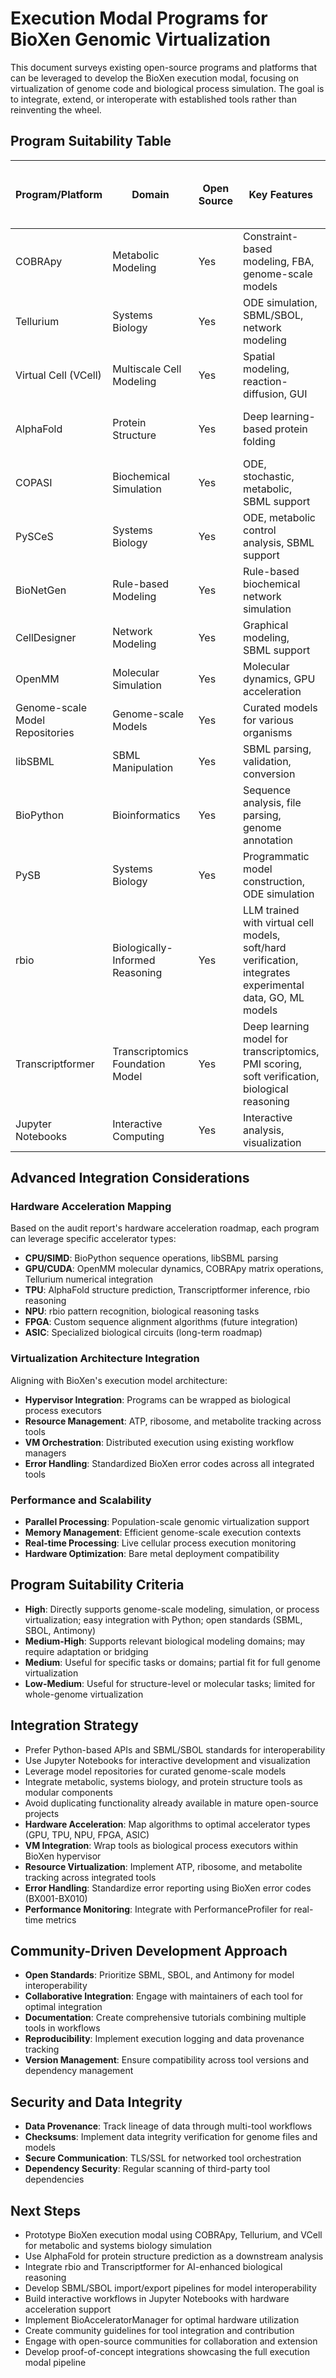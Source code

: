 # Execution Modal Programs for BioXen Genomic Virtualization

This document surveys existing open-source programs and platforms that can be leveraged to develop the BioXen execution modal, focusing on virtualization of genome code and biological process simulation. The goal is to integrate, extend, or interoperate with established tools rather than reinventing the wheel.

## Program Suitability Table

| Program/Platform      | Domain                  | Open Source | Key Features                                      | Suitability for BioXen Execution Modal | Integration Notes | Hardware Acceleration |
|----------------------|-------------------------|-------------|---------------------------------------------------|----------------------------------------|------------------|---------------------|
| COBRApy              | Metabolic Modeling      | Yes         | Constraint-based modeling, FBA, genome-scale models| High                                   | Python API, SBML support | GPU matrix operations |
| Tellurium            | Systems Biology         | Yes         | ODE simulation, SBML/SBOL, network modeling        | High                                   | Python API, supports Antimony, SBML | GPU numerical integration |
| Virtual Cell (VCell) | Multiscale Cell Modeling| Yes         | Spatial modeling, reaction-diffusion, GUI          | Medium-High                            | Java-based, REST API, SBML import | GPU spatial simulations |
| AlphaFold            | Protein Structure       | Yes         | Deep learning-based protein folding                | Medium                                 | Python API, requires GPU, structure prediction only | TPU/GPU accelerated |
| COPASI               | Biochemical Simulation  | Yes         | ODE, stochastic, metabolic, SBML support           | Medium-High                            | GUI, command-line, SBML import/export | CPU parallel processing |
| PySCeS               | Systems Biology         | Yes         | ODE, metabolic control analysis, SBML support      | Medium                                 | Python API, SBML import/export | CPU numerical methods |
| BioNetGen            | Rule-based Modeling     | Yes         | Rule-based biochemical network simulation          | Medium                                 | Command-line, SBML import/export | CPU rule engine |
| CellDesigner          | Network Modeling        | Yes         | Graphical modeling, SBML support                   | Medium                                 | GUI, SBML import/export | CPU visualization |
| OpenMM               | Molecular Simulation    | Yes         | Molecular dynamics, GPU acceleration               | Low-Medium                             | Python API, structure-level only | GPU/CUDA optimized |
| Genome-scale Model Repositories | Genome-scale Models | Yes      | Curated models for various organisms               | High                                   | SBML, JSON, direct import | Standard formats |
| libSBML              | SBML Manipulation       | Yes         | SBML parsing, validation, conversion               | High                                   | Python/C++/Java API | CPU parsing |
| BioPython            | Bioinformatics          | Yes         | Sequence analysis, file parsing, genome annotation | Medium                                 | Python API, not simulation-focused | SIMD sequence ops |
| PySB                 | Systems Biology         | Yes         | Programmatic model construction, ODE simulation    | Medium                                 | Python API, SBML export | GPU numerical solving |
| rbio                 | Biologically-Informed Reasoning | Yes         | LLM trained with virtual cell models, soft/hard verification, integrates experimental data, GO, ML models | Medium-High                            | Python, integrates with VCell, supports reasoning over biological models | NPU/TPU inference |
| Transcriptformer     | Transcriptomics Foundation Model| Yes         | Deep learning model for transcriptomics, PMI scoring, soft verification, biological reasoning | Medium-High                            | Python, integrates with rbio, supports transcriptome-based reasoning | TPU/GPU transformer |
| Jupyter Notebooks    | Interactive Computing   | Yes         | Interactive analysis, visualization                | High                                   | Python, integrates with all above | Notebook orchestration |

## Advanced Integration Considerations

### Hardware Acceleration Mapping
Based on the audit report's hardware acceleration roadmap, each program can leverage specific accelerator types:

- **CPU/SIMD**: BioPython sequence operations, libSBML parsing
- **GPU/CUDA**: OpenMM molecular dynamics, COBRApy matrix operations, Tellurium numerical integration
- **TPU**: AlphaFold structure prediction, Transcriptformer inference, rbio reasoning
- **NPU**: rbio pattern recognition, biological reasoning tasks
- **FPGA**: Custom sequence alignment algorithms (future integration)
- **ASIC**: Specialized biological circuits (long-term roadmap)

### Virtualization Architecture Integration
Aligning with BioXen's execution model architecture:

- **Hypervisor Integration**: Programs can be wrapped as biological process executors
- **Resource Management**: ATP, ribosome, and metabolite tracking across tools
- **VM Orchestration**: Distributed execution using existing workflow managers
- **Error Handling**: Standardized BioXen error codes across all integrated tools

### Performance and Scalability
- **Parallel Processing**: Population-scale genomic virtualization support
- **Memory Management**: Efficient genome-scale execution contexts
- **Real-time Processing**: Live cellular process execution monitoring
- **Hardware Optimization**: Bare metal deployment compatibility

## Program Suitability Criteria
- **High**: Directly supports genome-scale modeling, simulation, or process virtualization; easy integration with Python; open standards (SBML, SBOL, Antimony)
- **Medium-High**: Supports relevant biological modeling domains; may require adaptation or bridging
- **Medium**: Useful for specific tasks or domains; partial fit for full genome virtualization
- **Low-Medium**: Useful for structure-level or molecular tasks; limited for whole-genome virtualization

## Integration Strategy
- Prefer Python-based APIs and SBML/SBOL standards for interoperability
- Use Jupyter Notebooks for interactive development and visualization
- Leverage model repositories for curated genome-scale models
- Integrate metabolic, systems biology, and protein structure tools as modular components
- Avoid duplicating functionality already available in mature open-source projects
- **Hardware Acceleration**: Map algorithms to optimal accelerator types (GPU, TPU, NPU, FPGA, ASIC)
- **VM Integration**: Wrap tools as biological process executors within BioXen hypervisor
- **Resource Virtualization**: Implement ATP, ribosome, and metabolite tracking across integrated tools
- **Error Handling**: Standardize error reporting using BioXen error codes (BX001-BX010)
- **Performance Monitoring**: Integrate with PerformanceProfiler for real-time metrics

## Community-Driven Development Approach
- **Open Standards**: Prioritize SBML, SBOL, and Antimony for model interoperability
- **Collaborative Integration**: Engage with maintainers of each tool for optimal integration
- **Documentation**: Create comprehensive tutorials combining multiple tools in workflows
- **Reproducibility**: Implement execution logging and data provenance tracking
- **Version Management**: Ensure compatibility across tool versions and dependency management

## Security and Data Integrity
- **Data Provenance**: Track lineage of data through multi-tool workflows
- **Checksums**: Implement data integrity verification for genome files and models
- **Secure Communication**: TLS/SSL for networked tool orchestration
- **Dependency Security**: Regular scanning of third-party tool dependencies

## Next Steps
- Prototype BioXen execution modal using COBRApy, Tellurium, and VCell for metabolic and systems biology simulation
- Use AlphaFold for protein structure prediction as a downstream analysis
- Integrate rbio and Transcriptformer for AI-enhanced biological reasoning
- Develop SBML/SBOL import/export pipelines for model interoperability
- Build interactive workflows in Jupyter Notebooks with hardware acceleration support
- Implement BioAcceleratorManager for optimal hardware utilization
- Create community guidelines for tool integration and contribution
- Engage with open-source communities for collaboration and extension
- Develop proof-of-concept integrations showcasing the full execution modal pipeline
